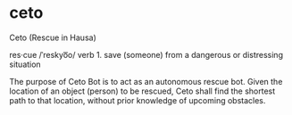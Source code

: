 # ceto
Ceto (Rescue in Hausa)

res·cue /ˈreskyo͞o/ verb 1. save (someone) from a dangerous or distressing situation

The purpose of Ceto Bot is to act as an autonomous rescue bot. Given the location of an object (person) to be rescued, Ceto shall find the shortest path to that location, without prior knowledge of upcoming obstacles.
